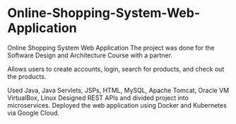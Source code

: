 # Online-Shopping-System-Web-Application
 Online Shopping System Web Application
 The project was done for the Software Design and Architecture Course with a partner.
 
 Allows users to create accounts, login, search for products, and check out the products.
 
 Used Java, Java Servlets, JSPs, HTML, MySQL, Apache Tomcat, Oracle VM VirtualBox, Linux
 Designed REST APIs and divided project into microservices. 
 Deployed the web application using Docker and Kubernetes via Google Cloud.
